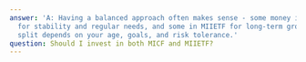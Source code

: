 ```yaml
---
answer: 'A: Having a balanced approach often makes sense - some money in Save+ (MICF)
  for stability and regular needs, and some in MIIETF for long-term growth. The exact
  split depends on your age, goals, and risk tolerance.'
question: Should I invest in both MICF and MIIETF?
---
```

